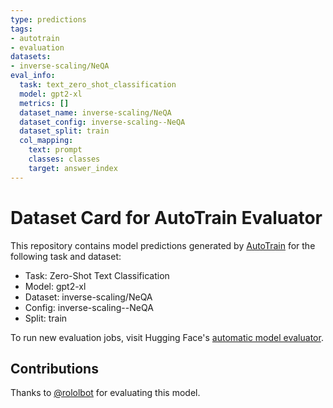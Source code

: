 ```yaml
---
type: predictions
tags:
- autotrain
- evaluation
datasets:
- inverse-scaling/NeQA
eval_info:
  task: text_zero_shot_classification
  model: gpt2-xl
  metrics: []
  dataset_name: inverse-scaling/NeQA
  dataset_config: inverse-scaling--NeQA
  dataset_split: train
  col_mapping:
    text: prompt
    classes: classes
    target: answer_index
---
```

# Dataset Card for AutoTrain Evaluator

This repository contains model predictions generated by [AutoTrain](https://huggingface.co/autotrain) for the following task and dataset:

* Task: Zero-Shot Text Classification
* Model: gpt2-xl
* Dataset: inverse-scaling/NeQA
* Config: inverse-scaling--NeQA
* Split: train

To run new evaluation jobs, visit Hugging Face's [automatic model evaluator](https://huggingface.co/spaces/autoevaluate/model-evaluator).

## Contributions

Thanks to [@rololbot](https://huggingface.co/rololbot) for evaluating this model.